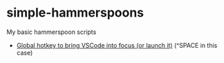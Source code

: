 # simple-hammerspoons
My basic hammerspoon scripts

- [Global hotkey to bring VSCode into focus (or launch it)](global_vscode_hotkey.lua) (^SPACE in this case)